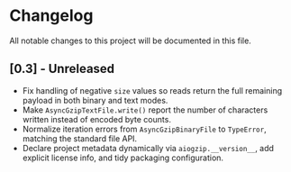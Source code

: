 # Changelog

All notable changes to this project will be documented in this file.

## [0.3] - Unreleased

- Fix handling of negative `size` values so reads return the full remaining payload in both binary and text modes.
- Make `AsyncGzipTextFile.write()` report the number of characters written instead of encoded byte counts.
- Normalize iteration errors from `AsyncGzipBinaryFile` to `TypeError`, matching the standard file API.
- Declare project metadata dynamically via `aiogzip.__version__`, add explicit license info, and tidy packaging configuration.
